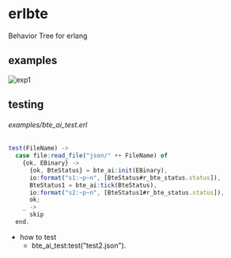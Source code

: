 
# erlbte
Behavior Tree for erlang

## examples
![exp1](https://raw.githubusercontent.com/zouv/erlbte/master/examples/json/test3.png)

## testing
###### examples/bte_ai_test.erl
```javascript
test(FileName) ->
  case file:read_file("json/" ++ FileName) of
    {ok, EBinary} ->
      {ok, BteStatus} = bte_ai:init(EBinary),
      io:format("s1:~p~n", [BteStatus#r_bte_status.status]),	
      BteStatus1 = bte_ai:tick(BteStatus),
      io:format("s2:~p~n", [BteStatus1#r_bte_status.status]),
      ok;
    _ ->
	  skip
  end.
```
* how to test
    * bte_ai_test:test("test2.json").


